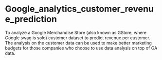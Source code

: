# Google_analytics_customer_revenue_prediction
To analyze a Google Merchandise Store (also known as GStore, where Google swag is sold) customer dataset to predict revenue per customer. The analysis on the customer data can be used to make better marketing budgets for those companies who choose to use data analysis on top of GA data.
